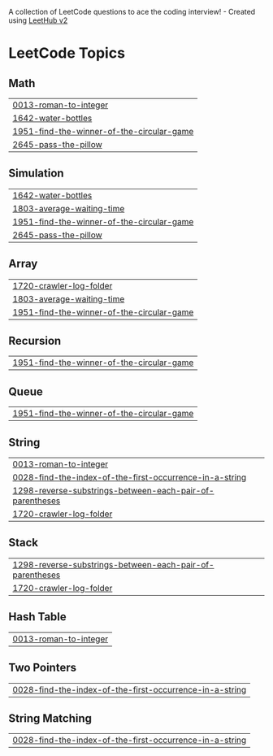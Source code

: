 A collection of LeetCode questions to ace the coding interview! - Created using [LeetHub v2](https://github.com/arunbhardwaj/LeetHub-2.0)
<!---LeetCode Topics Start-->
# LeetCode Topics
## Math
|  |
| ------- |
| [0013-roman-to-integer](https://github.com/Shrutika-TechSavvy/LeetCode-Solutions/tree/master/0013-roman-to-integer) |
| [1642-water-bottles](https://github.com/Shrutika-TechSavvy/LeetCode-Solutions/tree/master/1642-water-bottles) |
| [1951-find-the-winner-of-the-circular-game](https://github.com/Shrutika-TechSavvy/LeetCode-Solutions/tree/master/1951-find-the-winner-of-the-circular-game) |
| [2645-pass-the-pillow](https://github.com/Shrutika-TechSavvy/LeetCode-Solutions/tree/master/2645-pass-the-pillow) |
## Simulation
|  |
| ------- |
| [1642-water-bottles](https://github.com/Shrutika-TechSavvy/LeetCode-Solutions/tree/master/1642-water-bottles) |
| [1803-average-waiting-time](https://github.com/Shrutika-TechSavvy/LeetCode-Solutions/tree/master/1803-average-waiting-time) |
| [1951-find-the-winner-of-the-circular-game](https://github.com/Shrutika-TechSavvy/LeetCode-Solutions/tree/master/1951-find-the-winner-of-the-circular-game) |
| [2645-pass-the-pillow](https://github.com/Shrutika-TechSavvy/LeetCode-Solutions/tree/master/2645-pass-the-pillow) |
## Array
|  |
| ------- |
| [1720-crawler-log-folder](https://github.com/Shrutika-TechSavvy/LeetCode-Solutions/tree/master/1720-crawler-log-folder) |
| [1803-average-waiting-time](https://github.com/Shrutika-TechSavvy/LeetCode-Solutions/tree/master/1803-average-waiting-time) |
| [1951-find-the-winner-of-the-circular-game](https://github.com/Shrutika-TechSavvy/LeetCode-Solutions/tree/master/1951-find-the-winner-of-the-circular-game) |
## Recursion
|  |
| ------- |
| [1951-find-the-winner-of-the-circular-game](https://github.com/Shrutika-TechSavvy/LeetCode-Solutions/tree/master/1951-find-the-winner-of-the-circular-game) |
## Queue
|  |
| ------- |
| [1951-find-the-winner-of-the-circular-game](https://github.com/Shrutika-TechSavvy/LeetCode-Solutions/tree/master/1951-find-the-winner-of-the-circular-game) |
## String
|  |
| ------- |
| [0013-roman-to-integer](https://github.com/Shrutika-TechSavvy/LeetCode-Solutions/tree/master/0013-roman-to-integer) |
| [0028-find-the-index-of-the-first-occurrence-in-a-string](https://github.com/Shrutika-TechSavvy/LeetCode-Solutions/tree/master/0028-find-the-index-of-the-first-occurrence-in-a-string) |
| [1298-reverse-substrings-between-each-pair-of-parentheses](https://github.com/Shrutika-TechSavvy/LeetCode-Solutions/tree/master/1298-reverse-substrings-between-each-pair-of-parentheses) |
| [1720-crawler-log-folder](https://github.com/Shrutika-TechSavvy/LeetCode-Solutions/tree/master/1720-crawler-log-folder) |
## Stack
|  |
| ------- |
| [1298-reverse-substrings-between-each-pair-of-parentheses](https://github.com/Shrutika-TechSavvy/LeetCode-Solutions/tree/master/1298-reverse-substrings-between-each-pair-of-parentheses) |
| [1720-crawler-log-folder](https://github.com/Shrutika-TechSavvy/LeetCode-Solutions/tree/master/1720-crawler-log-folder) |
## Hash Table
|  |
| ------- |
| [0013-roman-to-integer](https://github.com/Shrutika-TechSavvy/LeetCode-Solutions/tree/master/0013-roman-to-integer) |
## Two Pointers
|  |
| ------- |
| [0028-find-the-index-of-the-first-occurrence-in-a-string](https://github.com/Shrutika-TechSavvy/LeetCode-Solutions/tree/master/0028-find-the-index-of-the-first-occurrence-in-a-string) |
## String Matching
|  |
| ------- |
| [0028-find-the-index-of-the-first-occurrence-in-a-string](https://github.com/Shrutika-TechSavvy/LeetCode-Solutions/tree/master/0028-find-the-index-of-the-first-occurrence-in-a-string) |
<!---LeetCode Topics End-->